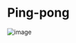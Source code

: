 # Ping-pong
![image](https://user-images.githubusercontent.com/105587138/169690288-788d8205-6d2c-4529-8323-3b8ce10c3d25.png)
